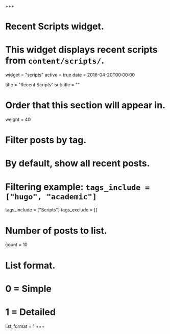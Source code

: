 +++
# Recent Scripts widget.
# This widget displays recent scripts from `content/scripts/`.
widget = "scripts"
active = true
date = 2016-04-20T00:00:00

title = "Recent Scripts"
subtitle = ""

# Order that this section will appear in.
weight = 40

# Filter posts by tag.
#  By default, show all recent posts.
#  Filtering example: `tags_include = ["hugo", "academic"]`
tags_include = ["Scripts"]
tags_exclude = []

# Number of posts to list.
count = 10

# List format.
#   0 = Simple
#   1 = Detailed
list_format = 1
+++

